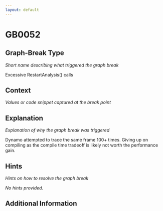 ```yaml
---
layout: default
---
```

# GB0052

## Graph-Break Type
*Short name describing what triggered the graph break*

Excessive RestartAnalysis() calls

## Context
*Values or code snippet captured at the break point*



## Explanation
*Explanation of why the graph break was triggered*

Dynamo attempted to trace the same frame 100+ times. Giving up on compiling as the compile time tradeoff is likely not worth the performance gain.

## Hints
*Hints on how to resolve the graph break*

*No hints provided.*


## Additional Information

<!-- ADDITIONAL INFORMATION START - Add custom information below this line -->

<!-- ADDITIONAL INFORMATION END -->

